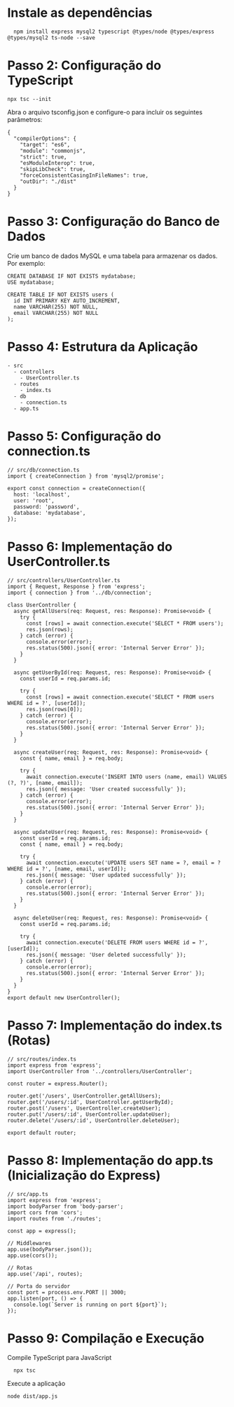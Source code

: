 # Instale as dependências
```
  npm install express mysql2 typescript @types/node @types/express @types/mysql2 ts-node --save
```

# Passo 2: Configuração do TypeScript

```
npx tsc --init
```

Abra o arquivo tsconfig.json e configure-o para incluir os seguintes parâmetros:
```
{
  "compilerOptions": {
    "target": "es6",
    "module": "commonjs",
    "strict": true,
    "esModuleInterop": true,
    "skipLibCheck": true,
    "forceConsistentCasingInFileNames": true,
    "outDir": "./dist"
  }
}
```
# Passo 3: Configuração do Banco de Dados
Crie um banco de dados MySQL e uma tabela para armazenar os dados. Por exemplo:
```
CREATE DATABASE IF NOT EXISTS mydatabase;
USE mydatabase;

CREATE TABLE IF NOT EXISTS users (
  id INT PRIMARY KEY AUTO_INCREMENT,
  name VARCHAR(255) NOT NULL,
  email VARCHAR(255) NOT NULL
);
```
# Passo 4: Estrutura da Aplicação
```
- src
  - controllers
    - UserController.ts
  - routes
    - index.ts
  - db
    - connection.ts
  - app.ts
```
# Passo 5: Configuração do connection.ts

```
// src/db/connection.ts
import { createConnection } from 'mysql2/promise';

export const connection = createConnection({
  host: 'localhost',
  user: 'root',
  password: 'password',
  database: 'mydatabase',
});
```
# Passo 6: Implementação do UserController.ts
```
// src/controllers/UserController.ts
import { Request, Response } from 'express';
import { connection } from '../db/connection';

class UserController {
  async getAllUsers(req: Request, res: Response): Promise<void> {
    try {
      const [rows] = await connection.execute('SELECT * FROM users');
      res.json(rows);
    } catch (error) {
      console.error(error);
      res.status(500).json({ error: 'Internal Server Error' });
    }
  }

  async getUserById(req: Request, res: Response): Promise<void> {
    const userId = req.params.id;

    try {
      const [rows] = await connection.execute('SELECT * FROM users WHERE id = ?', [userId]);
      res.json(rows[0]);
    } catch (error) {
      console.error(error);
      res.status(500).json({ error: 'Internal Server Error' });
    }
  }

  async createUser(req: Request, res: Response): Promise<void> {
    const { name, email } = req.body;

    try {
      await connection.execute('INSERT INTO users (name, email) VALUES (?, ?)', [name, email]);
      res.json({ message: 'User created successfully' });
    } catch (error) {
      console.error(error);
      res.status(500).json({ error: 'Internal Server Error' });
    }
  }

  async updateUser(req: Request, res: Response): Promise<void> {
    const userId = req.params.id;
    const { name, email } = req.body;

    try {
      await connection.execute('UPDATE users SET name = ?, email = ? WHERE id = ?', [name, email, userId]);
      res.json({ message: 'User updated successfully' });
    } catch (error) {
      console.error(error);
      res.status(500).json({ error: 'Internal Server Error' });
    }
  }

  async deleteUser(req: Request, res: Response): Promise<void> {
    const userId = req.params.id;

    try {
      await connection.execute('DELETE FROM users WHERE id = ?', [userId]);
      res.json({ message: 'User deleted successfully' });
    } catch (error) {
      console.error(error);
      res.status(500).json({ error: 'Internal Server Error' });
    }
  }
}
export default new UserController();
```
# Passo 7: Implementação do index.ts (Rotas)
```
// src/routes/index.ts
import express from 'express';
import UserController from '../controllers/UserController';

const router = express.Router();

router.get('/users', UserController.getAllUsers);
router.get('/users/:id', UserController.getUserById);
router.post('/users', UserController.createUser);
router.put('/users/:id', UserController.updateUser);
router.delete('/users/:id', UserController.deleteUser);

export default router;
```
# Passo 8: Implementação do app.ts (Inicialização do Express)

```
// src/app.ts
import express from 'express';
import bodyParser from 'body-parser';
import cors from 'cors';
import routes from './routes';

const app = express();

// Middlewares
app.use(bodyParser.json());
app.use(cors());

// Rotas
app.use('/api', routes);

// Porta do servidor
const port = process.env.PORT || 3000;
app.listen(port, () => {
  console.log(`Server is running on port ${port}`);
});
```
# Passo 9: Compilação e Execução

Compile TypeScript para JavaScript
```
  npx tsc
```

Execute a aplicação
```
node dist/app.js

